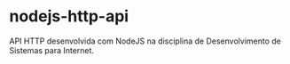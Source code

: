 # nodejs-http-api

API HTTP desenvolvida com NodeJS na disciplina de Desenvolvimento de Sistemas para Internet.
